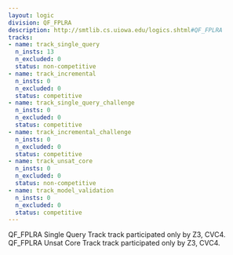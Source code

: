 ```yaml
---
layout: logic
division: QF_FPLRA
description: http://smtlib.cs.uiowa.edu/logics.shtml#QF_FPLRA
tracks:
- name: track_single_query
  n_insts: 13
  n_excluded: 0
  status: non-competitive
- name: track_incremental
  n_insts: 0
  n_excluded: 0
  status: competitive
- name: track_single_query_challenge
  n_insts: 0
  n_excluded: 0
  status: competitive
- name: track_incremental_challenge
  n_insts: 0
  n_excluded: 0
  status: competitive
- name: track_unsat_core
  n_insts: 0
  n_excluded: 0
  status: non-competitive
- name: track_model_validation
  n_insts: 0
  n_excluded: 0
  status: competitive
---
```

QF_FPLRA Single Query Track track participated only by Z3, CVC4.  
QF_FPLRA Unsat Core Track track participated only by Z3, CVC4.
